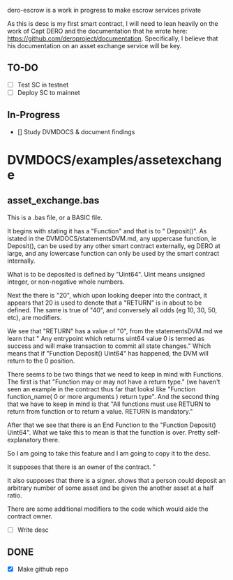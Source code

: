 dero-escrow is a work in progress to make escrow services private

As this is desc is my first smart contract, I will need to lean heavily on the work of Capt DERO and the documentation that he wrote here: https://github.com/deroproject/documentation. Specifically, I believe that his documentation on an asset exchange service will be key. 

TO-DO
---
- [ ] Test SC in testnet
- [ ] Deploy SC to mainnet

In-Progress
---
- [\] Study DVMDOCS & document findings

# DVMDOCS/examples/assetexchange
## asset_exchange.bas
This is a .bas file, or a BASIC file.

It begins with stating it has a "Function" and that is to " Deposit()". As istated in the DVMDOCS/statementsDVM.md, any uppercase function, ie Deposit(), can be used by any other smart contract externally, eg DERO at large, and any lowercase function can only be used by the smart contract internally.

What is to be deposited is defined by "Uint64". Uint means unsigned integer, or non-negative whole numbers.

Next the there is "20", which upon looking deeper into the contract, it appears that 20 is used to denote that a "RETURN" is in about to be defined. The same is true of "40", and conversely all odds (eg 10, 30, 50, etc), are modifiers. 

We see that "RETURN" has a value of "0", from the statementsDVM.md we learn that " Any entrypoint which returns uint64 value 0 is termed as success and will make transaction to commit all state changes." Which means that if "Function Deposit() Uint64" has happened, the DVM will return to the 0 position. 

There seems to be two things that we need to keep in mind with Functions. The first is that "Function may or may not have a return type." (we haven't seen an example in the contract thus far that looksl like "Function function_name( 0 or more arguments ) return type". And the second thing that we have to keep in mind is that "All functions must use RETURN to return from function or to return a value. RETURN is mandatory."

After that we see that there is an End Function to the "Function Deposit() Uint64". What we take this to mean is that the function is over. Pretty self-explanatory there. 

So I am going to take this feature and I am going to copy it to the desc.

It supposes that there is an owner of the contract.
"

It also supposes that there is a signer. shows that a person could deposit an arbitrary number of some asset and be given the another asset at a half ratio.

There are some additional modifiers to the code which would aide the contract owner.

- [ ] Write desc

DONE
---
- [x] Make github repo

